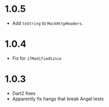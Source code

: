 # 1.0.5
* Add `toString` to `MockHttpHeaders`.

# 1.0.4
* Fix for `ifModifiedSince`

# 1.0.3
* Dart2 fixes
* Apparently fix hangs that break Angel tests
